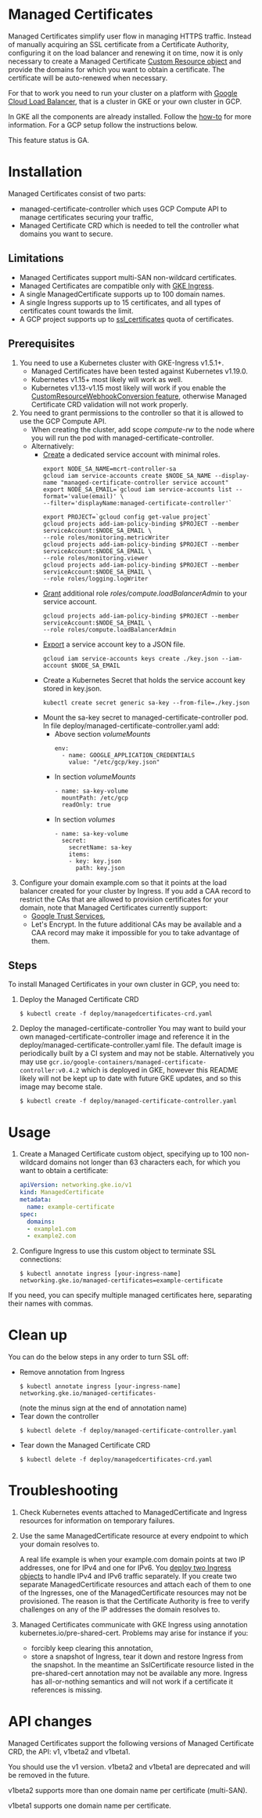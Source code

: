 # Managed Certificates

Managed Certificates simplify user flow in managing HTTPS traffic.
Instead of manually acquiring an SSL certificate from a Certificate
Authority, configuring it on the load balancer and renewing it on time,
now it is only necessary to create a Managed Certificate
[Custom Resource object](https://kubernetes.io/docs/concepts/api-extension/custom-resources/)
and provide the domains for which you want to obtain a certificate.
The certificate will be auto-renewed when necessary.

For that to work you need to run your cluster on a platform with
[Google Cloud Load Balancer](https://github.com/kubernetes/ingress-gce),
that is a cluster in GKE or your own cluster in GCP.

In GKE all the components are already installed.
Follow the [how-to](https://cloud.google.com/kubernetes-engine/docs/how-to/managed-certs)
for more information. For a GCP setup follow the instructions below.

This feature status is GA.

# Installation

Managed Certificates consist of two parts:
* managed-certificate-controller which uses GCP Compute API to manage
  certificates securing your traffic,
* Managed Certificate CRD which is needed to tell the controller what
  domains you want to secure.

## Limitations

* Managed Certificates support multi-SAN non-wildcard certificates.
* Managed Certificates are compatible only with [GKE Ingress](https://github.com/kubernetes/ingress-gce).
* A single ManagedCertificate supports up to 100 domain names.
* A single Ingress supports up to 15 certificates, and all types of certificates
  count towards the limit.
* A GCP project supports up to
  [ssl_certificates](https://cloud.google.com/load-balancing/docs/quotas#ssl_certificates)
  quota of certificates.

## Prerequisites

1. You need to use a Kubernetes cluster with GKE-Ingress v1.5.1+.
    * Managed Certificates have been tested against Kubernetes v1.19.0.
    * Kubernetes v1.15+ most likely will work as well.
    * Kubernetes v1.13-v1.15 most likely will work if you enable the
      [CustomResourceWebhookConversion feature](https://kubernetes.io/docs/tasks/access-kubernetes-api/custom-resources/custom-resource-definition-versioning/),
      otherwise Managed Certificate CRD validation will not work properly.
1. You need to grant permissions to the controller so that it is allowed to use
   the GCP Compute API.
    * When creating the cluster, add scope *compute-rw* to the node where you will
      run the pod with managed-certificate-controller.
    * Alternatively:
        * [Create](https://cloud.google.com/kubernetes-engine/docs/how-to/access-scopes#service_account)
          a dedicated service account with minimal roles.
            ```console
            export NODE_SA_NAME=mcrt-controller-sa
            gcloud iam service-accounts create $NODE_SA_NAME --display-name "managed-certificate-controller service account"
            export NODE_SA_EMAIL=`gcloud iam service-accounts list --format='value(email)' \
            --filter='displayName:managed-certificate-controller'`

            export PROJECT=`gcloud config get-value project`
            gcloud projects add-iam-policy-binding $PROJECT --member serviceAccount:$NODE_SA_EMAIL \
            --role roles/monitoring.metricWriter
            gcloud projects add-iam-policy-binding $PROJECT --member serviceAccount:$NODE_SA_EMAIL \
            --role roles/monitoring.viewer
            gcloud projects add-iam-policy-binding $PROJECT --member serviceAccount:$NODE_SA_EMAIL \
            --role roles/logging.logWriter
            ```
        * [Grant](https://cloud.google.com/kubernetes-engine/docs/how-to/access-scopes#additional_roles)
          additional role *roles/compute.loadBalancerAdmin* to your service
          account.
            ```console
            gcloud projects add-iam-policy-binding $PROJECT --member serviceAccount:$NODE_SA_EMAIL \
            --role roles/compute.loadBalancerAdmin
            ```
        * [Export](https://cloud.google.com/iam/docs/creating-managing-service-account-keys#creating_service_account_keys)
          a service account key to a JSON file.
            ```console
            gcloud iam service-accounts keys create ./key.json --iam-account $NODE_SA_EMAIL
            ```
        * Create a Kubernetes Secret that holds the service account key stored
          in key.json.
            ```console
            kubectl create secret generic sa-key --from-file=./key.json
            ```
        * Mount the sa-key secret to managed-certificate-controller pod. In file deploy/managed-certificate-controller.yaml add:
            * Above section *volumeMounts*
                ```
                env:
                  - name: GOOGLE_APPLICATION_CREDENTIALS
                    value: "/etc/gcp/key.json"
                ```
            * In section *volumeMounts*
                ```
                - name: sa-key-volume
                  mountPath: /etc/gcp
                  readOnly: true
                ```
            * In section *volumes*
                ```
                - name: sa-key-volume
                  secret:
                    secretName: sa-key
                    items:
                    - key: key.json
                      path: key.json
                ```
1. Configure your domain example.com so that it points at the load balancer
created for your cluster by Ingress. If you add a CAA record to restrict the CAs that are allowed
to provision certificates for your domain, note that Managed Certificates currently support:
    * [Google Trust Services](http://pki.goog),
    * Let's Encrypt.
In the future additional CAs may be available and a CAA record may make it impossible
for you to take advantage of them.

## Steps

To install Managed Certificates in your own cluster in GCP, you need to:

1. Deploy the Managed Certificate CRD
    ```console
    $ kubectl create -f deploy/managedcertificates-crd.yaml
    ```
1. Deploy the managed-certificate-controller
   You may want to build your own managed-certificate-controller image and
   reference it in the deploy/managed-certificate-controller.yaml file. The default
   image is periodically built by a CI system and may not be stable. Alternatively
   you may use `gcr.io/google-containers/managed-certificate-controller:v0.4.2`
   which is deployed in GKE, however this README likely will not be kept up to date with
   future GKE updates, and so this image may become stale.
    ```console
    $ kubectl create -f deploy/managed-certificate-controller.yaml
    ```

# Usage

1. Create a Managed Certificate custom object, specifying up to 100 non-wildcard domains
not longer than 63 characters each, for which you want to obtain a certificate:
    ```yaml
    apiVersion: networking.gke.io/v1
    kind: ManagedCertificate
    metadata:
      name: example-certificate
    spec:
      domains:
      - example1.com
      - example2.com
    ```
2. Configure Ingress to use this custom object to terminate SSL connections:
    ```console
    $ kubectl annotate ingress [your-ingress-name] networking.gke.io/managed-certificates=example-certificate
    ```
If you need, you can specify multiple managed certificates here,
separating their names with commas.

# Clean up

You can do the below steps in any order to turn SSL off:

* Remove annotation from Ingress
    ```console
    $ kubectl annotate ingress [your-ingress-name] networking.gke.io/managed-certificates-
    ```
  (note the minus sign at the end of annotation name)
* Tear down the controller
    ```console
    $ kubectl delete -f deploy/managed-certificate-controller.yaml
    ```
* Tear down the Managed Certificate CRD
    ```console
    $ kubectl delete -f deploy/managedcertificates-crd.yaml
    ```

# Troubleshooting

1. Check Kubernetes events attached to ManagedCertificate and Ingress resources
   for information on temporary failures.

2. Use the same ManagedCertificate resource at every endpoint to which your domain resolves to.

   A real life example is when your example.com domain points at two IP
   addresses, one for IPv4 and one for IPv6. You [deploy two Ingress objects](https://github.com/kubernetes/ingress-gce/issues/87)
   to handle IPv4 and IPv6 traffic separately. If you create
   two separate ManagedCertificate resources and attach each of them to one of
   the Ingresses, one of the ManagedCertificate resources may not be
   provisioned. The reason is that the Certificate Authority is free to verify
   challenges on any of the IP addresses the domain resolves to.

3. Managed Certificates communicate with GKE Ingress using annotation
   kubernetes.io/pre-shared-cert. Problems may arise for instance if you:

   * forcibly keep clearing this annotation,
   * store a snapshot of Ingress, tear it down and restore Ingress from the
     snapshot. In the meantime an SslCertificate resource listed in the
     pre-shared-cert annotation may not be available any more. Ingress has
     all-or-nothing semantics and will not work if a certificate it references
     is missing.

# API changes

Managed Certificates support the following versions of Managed Certificate CRD,
the API: v1, v1beta2 and v1beta1.

You should use the v1 version. v1beta2 and v1beta1 are deprecated and will be
removed in the future.

v1beta2 supports more than one domain name per certificate (multi-SAN).

v1beta1 supports one domain name per certificate.
